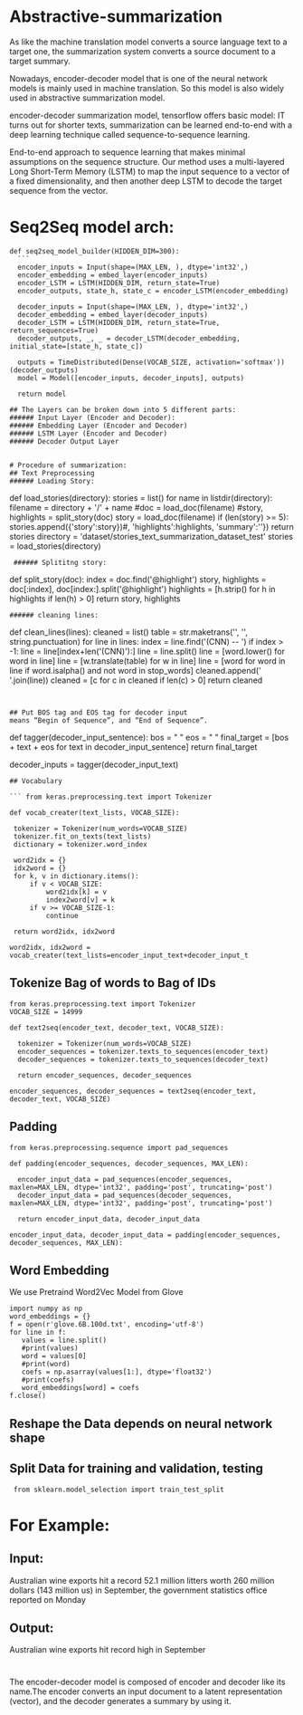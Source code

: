 # Abstractive-summarization

As like the machine translation model converts a source language text to a target one, the summarization system converts a source document to a target summary.

Nowadays, encoder-decoder model that is one of the neural network models is mainly used in machine translation. So this model is also widely used in abstractive summarization model.

encoder-decoder summarization model, tensorflow offers basic model: IT turns out for shorter texts, summarization can be learned end-to-end with a deep learning technique called sequence-to-sequence learning.

End-to-end approach to sequence learning that makes minimal assumptions on the sequence structure. Our method uses a multi-layered Long Short-Term Memory (LSTM) to map the input sequence to a vector of a fixed dimensionality, and then another deep LSTM to decode the target sequence from the vector.

 # Seq2Seq model arch:
  ```
  def seq2seq_model_builder(HIDDEN_DIM=300):
    ```
    encoder_inputs = Input(shape=(MAX_LEN, ), dtype='int32',)
    encoder_embedding = embed_layer(encoder_inputs)
    encoder_LSTM = LSTM(HIDDEN_DIM, return_state=True)
    encoder_outputs, state_h, state_c = encoder_LSTM(encoder_embedding)
    
    decoder_inputs = Input(shape=(MAX_LEN, ), dtype='int32',)
    decoder_embedding = embed_layer(decoder_inputs)
    decoder_LSTM = LSTM(HIDDEN_DIM, return_state=True, return_sequences=True)
    decoder_outputs, _, _ = decoder_LSTM(decoder_embedding, initial_state=[state_h, state_c])
    
    outputs = TimeDistributed(Dense(VOCAB_SIZE, activation='softmax'))(decoder_outputs)
    model = Model([encoder_inputs, decoder_inputs], outputs)
    
    return model

## The Layers can be broken down into 5 different parts:
###### Input Layer (Encoder and Decoder):
###### Embedding Layer (Encoder and Decoder)
###### LSTM Layer (Encoder and Decoder)
###### Decoder Output Layer

 
 # Procedure of summarization:
## Text Preprocessing
 ###### Loading Story:
 ```
 def load_stories(directory):
    stories = list()
    for name in listdir(directory):
        filename = directory + '/' + name
        #doc = load_doc(filename)
        #story, highlights = split_story(doc)
        story = load_doc(filename)
        if (len(story) >= 5):
            stories.append({'story':story})#, 'highlights':highlights, 'summary':''})
    return stories
directory = 'dataset/stories_text_summarization_dataset_test'
stories = load_stories(directory)
```
 ###### Splititng story:
 ```
 def split_story(doc):
    index = doc.find('@highlight')
    story, highlights = doc[:index], doc[index:].split('@highlight')
    highlights = [h.strip() for h in highlights if len(h) > 0]
    return story, highlights
   ```
  ###### cleaning lines:
  ```
  def clean_lines(lines):
    cleaned = list()
    table = str.maketrans('', '', string.punctuation)
    for line in lines:
        index = line.find('(CNN) -- ')
        if index > -1:
            line = line[index+len('(CNN)'):]
        line = line.split()
        line = [word.lower() for word in line]
        line = [w.translate(table) for w in line]
        line = [word for word in line if word.isalpha() and not word in stop_words]
        cleaned.append(' '.join(line))
    cleaned = [c for c in cleaned if len(c) > 0]
    return cleaned
  ```

  
## Put BOS tag and EOS tag for decoder input
  means “Begin of Sequence”, and “End of Sequence”.
 ``` 
  def tagger(decoder_input_sentence):
  bos = "<BOS> "
  eos = " <EOS>"
  final_target = [bos + text + eos for text in decoder_input_sentence] 
  return final_target

decoder_inputs = tagger(decoder_input_text)
 ```
## Vocabulary 
  
 ``` from keras.preprocessing.text import Tokenizer

def vocab_creater(text_lists, VOCAB_SIZE):

  tokenizer = Tokenizer(num_words=VOCAB_SIZE)
  tokenizer.fit_on_texts(text_lists)
  dictionary = tokenizer.word_index
  
  word2idx = {}
  idx2word = {}
  for k, v in dictionary.items():
      if v < VOCAB_SIZE:
          word2idx[k] = v
          index2word[v] = k
      if v >= VOCAB_SIZE-1:
          continue
          
  return word2idx, idx2word

word2idx, idx2word = vocab_creater(text_lists=encoder_input_text+decoder_input_t
```
## Tokenize Bag of words to Bag of IDs
```
from keras.preprocessing.text import Tokenizer
VOCAB_SIZE = 14999

def text2seq(encoder_text, decoder_text, VOCAB_SIZE):

  tokenizer = Tokenizer(num_words=VOCAB_SIZE)
  encoder_sequences = tokenizer.texts_to_sequences(encoder_text)
  decoder_sequences = tokenizer.texts_to_sequences(decoder_text)
  
  return encoder_sequences, decoder_sequences

encoder_sequences, decoder_sequences = text2seq(encoder_text, decoder_text, VOCAB_SIZE) 
```

## Padding
```
from keras.preprocessing.sequence import pad_sequences

def padding(encoder_sequences, decoder_sequences, MAX_LEN):
  
  encoder_input_data = pad_sequences(encoder_sequences, maxlen=MAX_LEN, dtype='int32', padding='post', truncating='post')
  decoder_input_data = pad_sequences(decoder_sequences, maxlen=MAX_LEN, dtype='int32', padding='post', truncating='post')
  
  return encoder_input_data, decoder_input_data

encoder_input_data, decoder_input_data = padding(encoder_sequences, decoder_sequences, MAX_LEN):
```
## Word Embedding
 We use Pretraind Word2Vec Model from Glove
 ```
import numpy as np
word_embeddings = {}
f = open(r'glove.6B.100d.txt', encoding='utf-8')
for line in f:
    values = line.split()
    #print(values)
    word = values[0]
    #print(word)
    coefs = np.asarray(values[1:], dtype='float32')
    #print(coefs)
    word_embeddings[word] = coefs
f.close()
 ```
## Reshape the Data depends on neural network shape

## Split Data for training and validation, testing
```
 from sklearn.model_selection import train_test_split
```
# For Example:
## Input:
Australian wine exports hit a record 52.1 million litters worth 260 million dollars (143 million us) in September, the government statistics office reported on Monday
## Output:
Australian wine exports hit record high in September

# 
The encoder-decoder model is composed of encoder and decoder like its name.The encoder converts an input document to a latent representation (vector), and the decoder generates a summary by using it.
